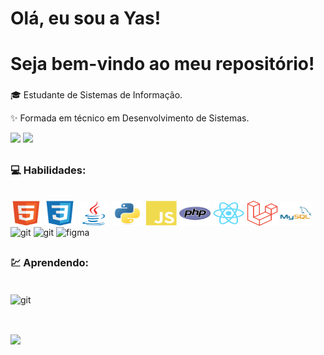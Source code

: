 # Olá, eu sou a Yas! 
# Seja bem-vindo ao meu repositório! 

### 

🎓 Estudante de Sistemas de Informação.

✨ Formada em técnico em Desenvolvimento de Sistemas.

<a href="https://www.linkedin.com/in/yasmim-barros-8b1491200" target="_blank"><img src="https://img.shields.io/badge/-LinkedIn-%230077B5?style=for-the-badge&logo=linkedin&logoColor=white" target="_blank"></a> 
<a href = "mailto:barrosyasmim13@gmail.com"><img src="https://img.shields.io/badge/-Gmail-%23333?style=for-the-badge&logo=gmail&logoColor=white" target="_blank"></a>
##
### 💻 Habilidades: 
<div style="display: inline_block"><br>
  
  <img align="center" alt="HTML" width="50" height="40" src="https://raw.githubusercontent.com/devicons/devicon/master/icons/html5/html5-original.svg">
  <img align="center" alt="CSS"  width="50" height="40" src="https://raw.githubusercontent.com/devicons/devicon/master/icons/css3/css3-original.svg">
  <img align="center" alt="java" width="50" height="40" src="https://raw.githubusercontent.com/devicons/devicon/master/icons/java/java-original.svg"/>
  <img align="center" alt="Python"  width="50" height="40"" src="https://raw.githubusercontent.com/devicons/devicon/master/icons/python/python-original.svg">
  <img align="center" alt="Js"  width="50" height="40" src="https://raw.githubusercontent.com/devicons/devicon/master/icons/javascript/javascript-plain.svg">
  <img align="center" alt="php"  width="50" height="40" src="https://raw.githubusercontent.com/devicons/devicon/master/icons/php/php-original.svg" />
  <img align="center" alt="Rafa-React"  width="50" height="40" src="https://raw.githubusercontent.com/devicons/devicon/master/icons/react/react-original.svg">
  <img align="center" alt="laravel"  width="50" height="40" src="https://raw.githubusercontent.com/devicons/devicon/master/icons/laravel/laravel-original.svg" />
  <img align="center" alt="mysql"  width="50" height="40" src="https://raw.githubusercontent.com/devicons/devicon/master/icons/mysql/mysql-original-wordmark.svg" />
  <img align="center" alt="git"  width="50" height="40" src="https://www.vectorlogo.zone/logos/git-scm/git-scm-icon.svg" />
  <img align="center" alt="git"  width="50" height="40" src="https://www.vectorlogo.zone/logos/tailwindcss/tailwindcss-icon.svg" />
  <img align="center" alt="figma"  width="50" height="40" src="https://www.vectorlogo.zone/logos/figma/figma-icon.svg"/>
 
  
</div>

##

### 💹 Aprendendo: 
<div style="display: inline_block"><br>
   <img align="center" alt="git" width="50" height="40" src="https://www.vectorlogo.zone/logos/angular/angular-icon.svg" />
</div>


##


<br/>

<div style="display: flex; justify-content: space-between; align-items: center;">
   <!-- <img src="https://github-readme-stats.vercel.app/api?username=YasBarros&theme=react&hide_border=true&include_all_commits=false&count_private=false" style="margin-right: 10px;" />-->
    <img src="https://github-readme-stats.vercel.app/api/top-langs/?username=YasBarros&theme=react&hide_border=true&include_all_commits=false&count_private=false&layout=compact" />
</div>


